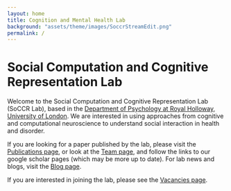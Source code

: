 ```yaml
---
layout: home
title: Cognition and Mental Health Lab
background: "assets/theme/images/SoccrStreamEdit.png"
permalink: /
---
```

<div class="blurb">
	<h1>Social Computation and Cognitive Representation Lab</h1>
	<p>Welcome to the Social Computation and Cognitive Representation Lab (SoCCR Lab), based in the <a href="https://www.royalholloway.ac.uk/research-and-teaching/departments-and-schools/psychology/">Department of Psychology at Royal Holloway, University of London</a>. We are interested in using approaches from cognitive and computational neuroscience to understand social interaction in health and disorder. </p>
	<p>If you are looking for a paper published by the lab, please visit the <a href="/pubs">Publications page</a>, or look at the <a href="/team">Team page</a>, and follow the links to our google scholar pages (which may be more up to date). For lab news and blogs, visit the <a href="/blog">Blog page</a>.</p>
    <p>If you are interested in joining the lab, please see the <a href="/vacancies/">Vacancies page</a>. </p>
<br/>
<br/>
<br/>
</div><!-- /.blurb -->